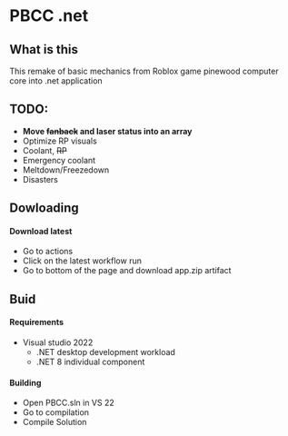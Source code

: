 # PBCC .net
## What is this
This remake of basic mechanics from Roblox game pinewood computer core into .net application
## TODO:
- **Move ~~fanback~~ and laser status into an array**
- Optimize RP visuals
- Coolant, ~~RP~~
- Emergency coolant
- Meltdown/Freezedown
- Disasters
## Dowloading
#### Download latest
- Go to actions
- Click on the latest workflow run
- Go to bottom of the page and download app.zip artifact
## Buid
#### Requirements
- Visual studio 2022
    - .NET desktop development workload
    - .NET 8 individual component

#### Building
- Open PBCC.sln in VS 22
- Go to compilation
- Compile Solution
